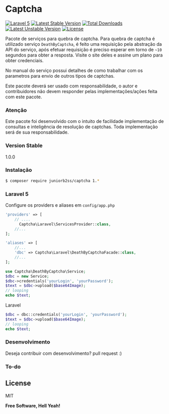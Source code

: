 # Captcha
[![Laravel 5](https://img.shields.io/badge/Laravel-5-green.svg)](https://laravel.com)
[![Latest Stable Version](https://poser.pugx.org/juniorb2ss/captcha/v/stable)](https://packagist.org/packages/juniorb2ss/captcha)
[![Total Downloads](https://poser.pugx.org/juniorb2ss/captcha/downloads)](https://packagist.org/packages/juniorb2ss/captcha)
[![Latest Unstable Version](https://poser.pugx.org/juniorb2ss/captcha/v/unstable)](https://packagist.org/packages/juniorb2ss/captcha)
[![License](https://poser.pugx.org/juniorb2ss/captcha/license)](https://packagist.org/packages/juniorb2ss/captcha)

Pacote de serviços para quebra de captcha. Para quebra de captcha é utilizado serviço `DeathByCaptcha`, é feito uma requisição pela abstração da API do serviço, após efetuar requisição é preciso esperar em torno de `~10` segundos para obter a resposta. Visite o site deles e assine um plano para obter credenciais.

No manual do serviço possui detalhes de como trabalhar com os parametros para envio de outros tipos de captchas.

Este pacote deverá ser usado com responsabilidade, o autor e contribuidores não devem responder pelas implementações/ações feita com este pacote.

### Atenção

Este pacote foi desenvolvido com o intuito de facilidade implementação de consultas e inteligência de resolução de captchas.
Toda implementação será de sua responsabilidade.

### Version Stable
1.0.0

### Instalação

```sh
$ composer require juniorb2ss/captcha 1.*
```
### Laravel 5
Configure os providers e aliases em `config/app.php`
```php
'providers' => [
    // ....
      Captcha\Laravel\ServicesProvider::class,
    //...
];

'aliases' => [
    //...
    'dbc' => Captcha\Laravel\DeathByCaptchaFacade::class,
    //...
];
```
```php
use Captcha\DeathByCaptcha\Service;
$dbc = new Service;
$dbc->credentials('yourLogin', 'yourPassword');
$text = $dbc->upload($base64Image);
// looping
echo $text;
```
Laravel
```php
$dbc = dbc::credentials('yourLogin', 'yourPassword');
$text = $dbc->upload($base64Image);
// looping
echo $text;
```

### Desenvolvimento
Deseja contribuir com desenvolvimento? pull request :)

### To-do

License
----
MIT

**Free Software, Hell Yeah!**

[//]: # (These are reference links used in the body of this note and get stripped out when the markdown processor does its job. There is no need to format nicely because it shouldn't be seen. Thanks SO - http://stackoverflow.com/questions/4823468/store-comments-in-markdown-syntax)

